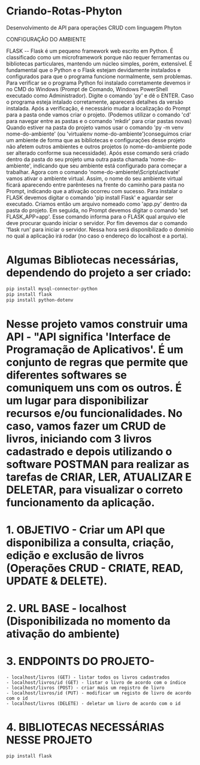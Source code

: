 # Criando-Rotas-Phyton
Desenvolvimento de API para operações CRUD com linguagem Phyton

CONFIGURAÇÃO DO AMBIENTE

FLASK --
Flask é um pequeno framework web escrito em Python. É classificado como um microframework porque não requer ferramentas ou bibliotecas particulares, mantendo um núcleo simples, porém, extensível.
É fundamental que o Python e o Flask estejam devidamente instalados e configurados para que o programa funcione normalmente, sem problemas.
Para verificar se o programa Python foi instalado corretamente devemos ir no CMD do Windows (Prompt de Comando, Windows PowerShell executado como Administrador). Digite o comando 'py' e dê o ENTER. Caso o programa esteja intalado corretamente, aparecerá detalhes da versão instalada.
Após a verificação, é necessário mudar a localização do Prompt para a pasta onde vamos criar o projeto. (Podemos utilizar o comando 'cd' para navegar entre as pastas e o comando 'mkdir' para criar pastas novas)
Quando estiver na pasta do projeto vamos usar o comando 'py -m venv nome-do-ambiente' (ou 'virtualenv nome-do-ambiente')conseguimos criar um ambiente de forma que as bibliotecas e configurações desse projeto não afetem outros ambientes e outros projetos (o nome-do-ambiente pode ser alterado conforme sua necessidade). Após esse comando será criado dentro da pasta do seu projeto uma outra pasta chamada 'nome-do-ambiente', indicando que seu ambiente está configurado para começar a trabalhar.
Agora com o comando 'nome-do-ambiente\Scripts\activate' vamos ativar o ambiente virtual. Assim, o nome do seu ambiente virtual ficará aparecendo entre parênteses na frente do caminho para pasta no Prompt, indicando que a ativação ocorreu com sucesso.
Para instalar o FLASK devemos digitar o comando 'pip install Flask' e aguardar ser executado.
Criamos então um arquivo nomeado como 'app.py' dentro da pasta do projeto. Em seguida, no Prompt devemos digitar o comando 'set FLASK_APP=app'. Esse comando informa para o FLASK qual arquivo ele deve procurar quando iniciar o servidor.
Por fim devemos dar o comando 'flask run' para iniciar o servidor. Nessa hora será disponibilizado o domínio no qual a aplicação irá rodar (no caso o endereço do localhost e a porta).
# Algumas Bibliotecas necessárias, dependendo do projeto a ser criado:
```bash
pip install mysql-connector-python
pip install flask
pip install python-dotenv

```


# Nesse projeto vamos construir uma API - "API significa 'Interface de Programação de Aplicativos'. É um conjunto de regras que permite que diferentes softwares se comuniquem uns com os outros. É um lugar para disponibilizar recursos e/ou funcionalidades. No caso, vamos fazer um CRUD de livros, iniciando com 3 livros cadastrado e depois utilizando o software POSTMAN para realizar as tarefas de CRIAR, LER, ATUALIZAR E DELETAR, para visualizar o correto funcionamento da aplicação.

# 1. OBJETIVO - Criar um API que disponibiliza a consulta, criação, edição e exclusão de livros (Operações CRUD - CRIATE, READ, UPDATE & DELETE).
# 2. URL BASE - localhost (Disponibilizada no momento da ativação do ambiente)
# 3. ENDPOINTS DO PROJETO- 
    - localhost/livros (GET) - listar todos os livros cadastrados
    - localhost/livros/id (GET) - listar o livro de acordo com o índice
    - localhost/livros (POST) - criar mais um registro de livro
    - localhost/livros/id (PUT) - modificar um registo de livro de acordo com o id
    - localhost/livros (DELETE) - deletar um livro de acordo com o id
# 4. BIBLIOTECAS NECESSÁRIAS NESSE PROJETO
    pip install flask
